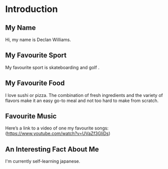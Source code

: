 # Introduction

## My Name
Hi, my name is Declan Williams.

## My Favourite Sport
My favourite sport is skateboarding and golf .

## My Favourite Food
I love sushi or pizza. The combination of fresh ingredients and the variety of flavors make it an easy go-to meal and not too hard to make from scratch.

## Favourite Music
Here’s a link to a video of one my favourite songs: (https://www.youtube.com/watch?v=UVaZf3GliDs)

## An Interesting Fact About Me
I'm currently self-learning japanese.